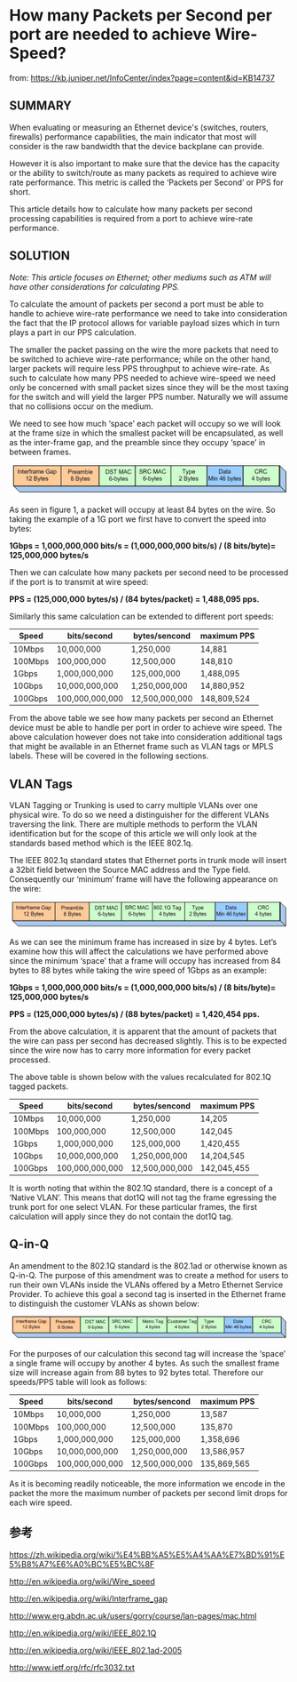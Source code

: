 # How many Packets per Second per port are needed to achieve Wire-Speed?

from: <https://kb.juniper.net/InfoCenter/index?page=content&id=KB14737>

## SUMMARY

When evaluating or measuring an Ethernet device's (switches, routers, firewalls) performance capabilities, the main indicator that most will consider is the raw bandwidth that the device backplane can provide.

However it is also important to make sure that the device has the capacity or the ability to switch/route as many packets as required to achieve wire rate performance. This metric is called the ‘Packets per Second’ or PPS for short.

This article details how to calculate how many packets per second processing capabilities is required from a port to achieve wire-rate performance.

## SOLUTION

*Note: This article focuses on Ethernet; other mediums such as ATM will have other considerations for calculating PPS.*

To calculate the amount of packets per second a port must be able to handle to achieve wire-rate performance we need to take into consideration the fact that the IP protocol allows for variable payload sizes which in turn plays a part in our PPS calculation.

The smaller the packet passing on the wire the more packets that need to be switched to achieve wire-rate performance; while on the other hand, larger packets will require less PPS throughput to achieve wire-rate. As such to calculate how many PPS needed to achieve wire-speed we need only be concerned with small packet sizes since they will be the most taxing for the switch and will yield the larger PPS number. Naturally we will assume that no collisions occur on the medium.

We need to see how much ‘space’ each packet will occupy so we will look at the frame size in which the smallest packet will be encapsulated, as well as the inter-frame gap, and the preamble since they occupy ‘space’ in between frames.

![Figure1](resource/figure1.jfif "Figure 1: ‘Space’ Occupied by the smallest packet")

As seen in figure 1, a packet will occupy at least 84 bytes on the wire. So taking the example of a 1G port we first have to convert the speed into bytes:

**1Gbps = 1,000,000,000 bits/s = (1,000,000,000 bits/s) / (8 bits/byte)= 125,000,000 bytes/s**

Then we can calculate how many packets per second need to be processed if the port is to transmit at wire speed:

**PPS = (125,000,000 bytes/s) / (84 bytes/packet) = 1,488,095 pps.**

Similarly this same calculation can be extended to different port speeds:

|Speed|bits/second|bytes/sencond|maximum PPS|
|-|-|-|-|
|10Mbps|10,000,000|1,250,000|14,881|
|100Mbps|100,000,000|12,500,000|148,810|
|1Gbps|1,000,000,000|125,000,000|1,488,095|
|10Gbps|10,000,000,000|1,250,000,000|14,880,952|
|100Gbps|100,000,000,000|12,500,000,000|148,809,524|

From the above table we see how many packets per second an Ethernet device must be able to handle per port in order to achieve wire speed. The above calculation however does not take into consideration additional tags that might be available in an Ethernet frame such as VLAN tags or MPLS labels. These will be covered in the following sections.

## VLAN Tags

VLAN Tagging or Trunking is used to carry multiple VLANs over one physical wire. To do so we need a distinguisher for the different VLANs traversing the link. There are multiple methods to perform the VLAN identification but for the scope of this article we will only look at the standards based method which is the IEEE 802.1q.

The IEEE 802.1q standard states that Ethernet ports in trunk mode will insert a 32bit field between the Source MAC address and the Type field. Consequently our ‘minimum’ frame will have the following appearance on the wire:

![Figure2](resource/figure2.jfif "Figure 2: 802.1Q tagged minimum frame")

As we can see the minimum frame has increased in size by 4 bytes. Let’s examine how this will affect the calculations we have performed above since the minimum ‘space’ that a frame will occupy has increased from 84 bytes to 88 bytes while taking the wire speed of 1Gbps as an example:

**1Gbps = 1,000,000,000 bits/s = (1,000,000,000 bits/s) / (8 bits/byte)= 125,000,000 bytes/s**

**PPS = (125,000,000 bytes/s) / (88 bytes/packet) = 1,420,454 pps.**

From the above calculation, it is apparent that the amount of packets that the wire can pass per second has decreased slightly. This is to be expected since the wire now has to carry more information for every packet processed.

The above table is shown below with the values recalculated for 802.1Q tagged packets.

|Speed|bits/second|bytes/sencond|maximum PPS|
|-|-|-|-|
|10Mbps|10,000,000|1,250,000|14,205|
|100Mbps|100,000,000|12,500,000|142,045|
|1Gbps|1,000,000,000|125,000,000|1,420,455|
|10Gbps|10,000,000,000|1,250,000,000|14,204,545|
|100Gbps|100,000,000,000|12,500,000,000|142,045,455|

It is worth noting that within the 802.1Q standard, there is a concept of a ‘Native VLAN’. This means that dot1Q will not tag the frame egressing the trunk port for one select VLAN. For these particular frames, the first calculation will apply since they do not contain the dot1Q tag.

## Q-in-Q

An amendment to the 802.1Q standard is the 802.1ad or otherwise known as Q-in-Q. The purpose of this amendment was to create a method for users to run their own VLANs inside the VLANs offered by a Metro Ethernet Service Provider. To achieve this goal a second tag is inserted in the Ethernet frame to distinguish the customer VLANs as shown below:

![Figure3](resource/figure3.jfif "Figure 3: 802.1ad tagged frame")

For the purposes of our calculation this second tag will increase the ‘space’ a single frame will occupy by another 4 bytes. As such the smallest frame size will increase again from 88 bytes to 92 bytes total. Therefore our speeds/PPS table will look as follows:

|Speed|bits/second|bytes/sencond|maximum PPS|
|-|-|-|-|
|10Mbps|10,000,000|1,250,000|13,587|
|100Mbps|100,000,000|12,500,000|135,870|
|1Gbps|1,000,000,000|125,000,000|1,358,696|
|10Gbps|10,000,000,000|1,250,000,000|13,586,957|
|100Gbps|100,000,000,000|12,500,000,000|135,869,565|

As it is becoming readily noticeable, the more information we encode in the packet the more the maximum number of packets per second limit drops for each wire speed.

## 参考

<https://zh.wikipedia.org/wiki/%E4%BB%A5%E5%A4%AA%E7%BD%91%E5%B8%A7%E6%A0%BC%E5%BC%8F>

<http://en.wikipedia.org/wiki/Wire_speed>

<http://en.wikipedia.org/wiki/Interframe_gap>

<http://www.erg.abdn.ac.uk/users/gorry/course/lan-pages/mac.html>

<http://en.wikipedia.org/wiki/IEEE_802.1Q>

<http://en.wikipedia.org/wiki/IEEE_802.1ad-2005>

<http://www.ietf.org/rfc/rfc3032.txt>
